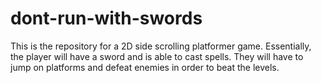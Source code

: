 # dont-run-with-swords
This is the repository for a 2D side scrolling platformer game. Essentially, the player will have a sword and is able to cast spells.
They will have to jump on platforms and defeat enemies in order to beat the levels.
